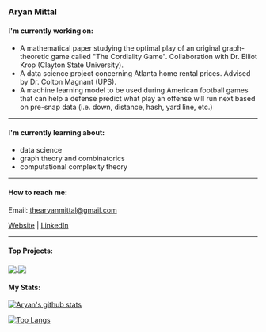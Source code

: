 ### Aryan Mittal

<!--
**thearyanmittal/thearyanmittal** is a ✨ _special_ ✨ repository because its `README.md` (this file) appears on your GitHub profile.

Here are some ideas to get you started:

- 🔭 I’m currently working on ...
- 🌱 I’m currently learning ...
- 👯 I’m looking to collaborate on ...
- 🤔 I’m looking for help with ...
- 💬 Ask me about ...
- 📫 How to reach me: ...
- 😄 Pronouns: ...
- ⚡ Fun fact: ...
-->
#### I'm currently working on:

- A mathematical paper studying the optimal play of an original graph-theoretic game called "The Cordiality Game". Collaboration with Dr. Elliot Krop (Clayton State University).
- A data science project concerning Atlanta home rental prices. Advised by Dr. Colton Magnant (UPS).
- A machine learning model to be used during American football games that can help a defense predict what play an offense will run next based on pre-snap data (i.e. down, distance, hash, yard line, etc.)

<hr>

#### I'm currently learning about:
- data science
- graph theory and combinatorics
- computational complexity theory

<hr>

#### How to reach me:
Email: thearyanmittal@gmail.com

[Website](https://thearyanmittal.wixsite.com/portfolio/) | 
[LinkedIn](https://www.linkedin.com/in/thearyanmittal/)

<hr>

#### Top Projects:

<a href="https://github.com/thearyanmittal/the-tank">
  <img align="center" src="https://github-readme-stats.vercel.app/api/pin/?username=thearyanmittal&repo=the-tank&hide_border=true&theme=github_dark" />
</a>
<a href="https://github.com/thearyanmittal/facial-recognition">
  <img align="center" src="https://github-readme-stats.vercel.app/api/pin/?username=thearyanmittal&repo=facial-recognition&hide_border=true&theme=github_dark" />
</a>

#### My Stats:

[![Aryan's github stats](https://github-readme-stats.vercel.app/api?username=thearyanmittal&include_all_commits=true&show_icons=true&hide_border=true&theme=github_dark)](https://www.linkedin.com/in/aryanmittal02/)

[![Top Langs](https://github-readme-stats.vercel.app/api/top-langs/?username=thearyanmittal&layout=compact&card_width=445&hide_border=true&theme=github_dark)](https://thearyanmittal.wixsite.com/portfolio)
